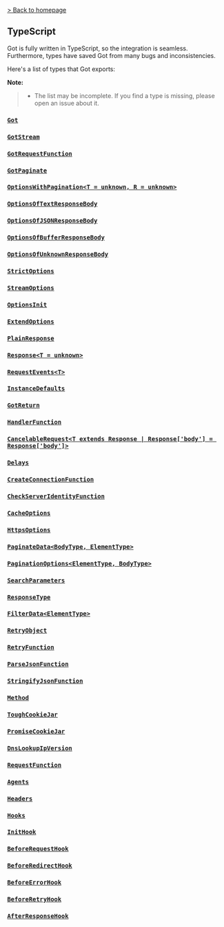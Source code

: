[> Back to homepage](../readme.md#documentation)

## TypeScript

Got is fully written in TypeScript, so the integration is seamless.\
Furthermore, types have saved Got from many bugs and inconsistencies.

Here's a list of types that Got exports:

**Note:**
> - The list may be incomplete. If you find a type is missing, please open an issue about it.

### [`Got`](https://github.com/sindresorhus/got/blob/ae04c0e36cf3f5b2e356df7d48a5b19988f935a2/source/types.ts#L200)

### [`GotStream`](https://github.com/sindresorhus/got/blob/ae04c0e36cf3f5b2e356df7d48a5b19988f935a2/source/types.ts#L195)

### [`GotRequestFunction`](https://github.com/sindresorhus/got/blob/ae04c0e36cf3f5b2e356df7d48a5b19988f935a2/source/types.ts#L142)

### [`GotPaginate`](https://github.com/sindresorhus/got/blob/ae04c0e36cf3f5b2e356df7d48a5b19988f935a2/source/types.ts#L87)

### [`OptionsWithPagination<T = unknown, R = unknown>`](https://github.com/sindresorhus/got/blob/ae04c0e36cf3f5b2e356df7d48a5b19988f935a2/source/types.ts#L82)

### [`OptionsOfTextResponseBody`](https://github.com/sindresorhus/got/blob/ae04c0e36cf3f5b2e356df7d48a5b19988f935a2/source/types.ts#L74)

### [`OptionsOfJSONResponseBody`](https://github.com/sindresorhus/got/blob/ae04c0e36cf3f5b2e356df7d48a5b19988f935a2/source/types.ts#L75)

### [`OptionsOfBufferResponseBody`](https://github.com/sindresorhus/got/blob/ae04c0e36cf3f5b2e356df7d48a5b19988f935a2/source/types.ts#L76)

### [`OptionsOfUnknownResponseBody`](https://github.com/sindresorhus/got/blob/ae04c0e36cf3f5b2e356df7d48a5b19988f935a2/source/types.ts#L77)

### [`StrictOptions`](https://github.com/sindresorhus/got/blob/ae04c0e36cf3f5b2e356df7d48a5b19988f935a2/source/types.ts#L78)

### [`StreamOptions`](https://github.com/sindresorhus/got/blob/ae04c0e36cf3f5b2e356df7d48a5b19988f935a2/source/types.ts#L79)

### [`OptionsInit`](https://github.com/sindresorhus/got/blob/ae04c0e36cf3f5b2e356df7d48a5b19988f935a2/source/core/options.ts#L535)

### [`ExtendOptions`](https://github.com/sindresorhus/got/blob/ae04c0e36cf3f5b2e356df7d48a5b19988f935a2/source/types.ts#L55)

### [`PlainResponse`](https://github.com/sindresorhus/got/blob/ae04c0e36cf3f5b2e356df7d48a5b19988f935a2/source/core/response.ts#L6)

### [`Response<T = unknown>`](https://github.com/sindresorhus/got/blob/ae04c0e36cf3f5b2e356df7d48a5b19988f935a2/source/core/response.ts#L95)

### [`RequestEvents<T>`](https://github.com/sindresorhus/got/blob/ae04c0e36cf3f5b2e356df7d48a5b19988f935a2/source/core/index.ts#L108)

### [`InstanceDefaults`](https://github.com/sindresorhus/got/blob/ae04c0e36cf3f5b2e356df7d48a5b19988f935a2/source/types.ts#L17)

### [`GotReturn`](https://github.com/sindresorhus/got/blob/ae04c0e36cf3f5b2e356df7d48a5b19988f935a2/source/types.ts#L44)

### [`HandlerFunction`](https://github.com/sindresorhus/got/blob/ae04c0e36cf3f5b2e356df7d48a5b19988f935a2/source/types.ts#L50)

### [`CancelableRequest<T extends Response | Response['body'] = Response['body']>`](https://github.com/sindresorhus/got/blob/ae04c0e36cf3f5b2e356df7d48a5b19988f935a2/source/as-promise/types.ts#L26)

### [`Delays`](https://github.com/sindresorhus/got/blob/ae04c0e36cf3f5b2e356df7d48a5b19988f935a2/source/core/timed-out.ts#L14)

### [`CreateConnectionFunction`](https://github.com/sindresorhus/got/blob/ae04c0e36cf3f5b2e356df7d48a5b19988f935a2/source/core/options.ts#L302)

### [`CheckServerIdentityFunction`](https://github.com/sindresorhus/got/blob/ae04c0e36cf3f5b2e356df7d48a5b19988f935a2/source/core/options.ts#L303)

### [`CacheOptions`](https://github.com/sindresorhus/got/blob/ae04c0e36cf3f5b2e356df7d48a5b19988f935a2/source/core/options.ts#L305)

### [`HttpsOptions`](https://github.com/sindresorhus/got/blob/ae04c0e36cf3f5b2e356df7d48a5b19988f935a2/source/core/options.ts#L319)

### [`PaginateData<BodyType, ElementType>`](https://github.com/sindresorhus/got/blob/215e06a4993329578d92d4f44607913239a03094/source/core/options.ts#L382)

### [`PaginationOptions<ElementType, BodyType>`](https://github.com/sindresorhus/got/blob/215e06a4993329578d92d4f44607913239a03094/source/core/options.ts#L397)

### [`SearchParameters`](https://github.com/sindresorhus/got/blob/215e06a4993329578d92d4f44607913239a03094/source/core/options.ts#L504)

### [`ResponseType`](https://github.com/sindresorhus/got/blob/215e06a4993329578d92d4f44607913239a03094/source/core/options.ts#L518)

### [`FilterData<ElementType>`](https://github.com/sindresorhus/got/blob/215e06a4993329578d92d4f44607913239a03094/source/core/options.ts#L388)

### [`RetryObject`](https://github.com/sindresorhus/got/blob/215e06a4993329578d92d4f44607913239a03094/source/core/options.ts#L259)

### [`RetryFunction`](https://github.com/sindresorhus/got/blob/215e06a4993329578d92d4f44607913239a03094/source/core/options.ts#L267)

### [`ParseJsonFunction`](https://github.com/sindresorhus/got/blob/215e06a4993329578d92d4f44607913239a03094/source/core/options.ts#L235)

### [`StringifyJsonFunction`](https://github.com/sindresorhus/got/blob/215e06a4993329578d92d4f44607913239a03094/source/core/options.ts#L236)

### [`Method`](https://github.com/sindresorhus/got/blob/215e06a4993329578d92d4f44607913239a03094/source/core/options.ts#L241)

### [`ToughCookieJar`](https://github.com/sindresorhus/got/blob/215e06a4993329578d92d4f44607913239a03094/source/core/options.ts#L53)

### [`PromiseCookieJar`](https://github.com/sindresorhus/got/blob/215e06a4993329578d92d4f44607913239a03094/source/core/options.ts#L60)

### [`DnsLookupIpVersion`](https://github.com/sindresorhus/got/blob/215e06a4993329578d92d4f44607913239a03094/source/core/options.ts#L35)

### [`RequestFunction`](https://github.com/sindresorhus/got/blob/215e06a4993329578d92d4f44607913239a03094/source/core/options.ts#L43)

### [`Agents`](https://github.com/sindresorhus/got/blob/215e06a4993329578d92d4f44607913239a03094/source/core/options.ts#L45)

### [`Headers`](https://github.com/sindresorhus/got/blob/215e06a4993329578d92d4f44607913239a03094/source/core/options.ts#L51)

### [`Hooks`](https://github.com/sindresorhus/got/blob/215e06a4993329578d92d4f44607913239a03094/source/core/options.ts#L75)

### [`InitHook`](https://github.com/sindresorhus/got/blob/215e06a4993329578d92d4f44607913239a03094/source/core/options.ts#L65)

### [`BeforeRequestHook`](https://github.com/sindresorhus/got/blob/215e06a4993329578d92d4f44607913239a03094/source/core/options.ts#L66)

### [`BeforeRedirectHook`](https://github.com/sindresorhus/got/blob/215e06a4993329578d92d4f44607913239a03094/source/core/options.ts#L67)

### [`BeforeErrorHook`](https://github.com/sindresorhus/got/blob/215e06a4993329578d92d4f44607913239a03094/source/core/options.ts#L68)

### [`BeforeRetryHook`](https://github.com/sindresorhus/got/blob/215e06a4993329578d92d4f44607913239a03094/source/core/options.ts#L69)

### [`AfterResponseHook`](https://github.com/sindresorhus/got/blob/215e06a4993329578d92d4f44607913239a03094/source/core/options.ts#L70)
